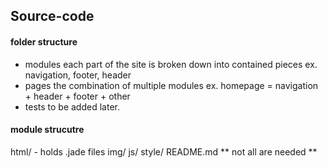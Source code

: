 ## Source-code


#### folder structure
- modules
  each part of the site is broken down into contained pieces
  ex. navigation, footer, header
- pages
  the combination of multiple modules
  ex. homepage = navigation + header + footer + other
- tests
  to be added later.



#### module strucutre
html/ - holds .jade files
img/
js/
style/
README.md
** not all are needed **
